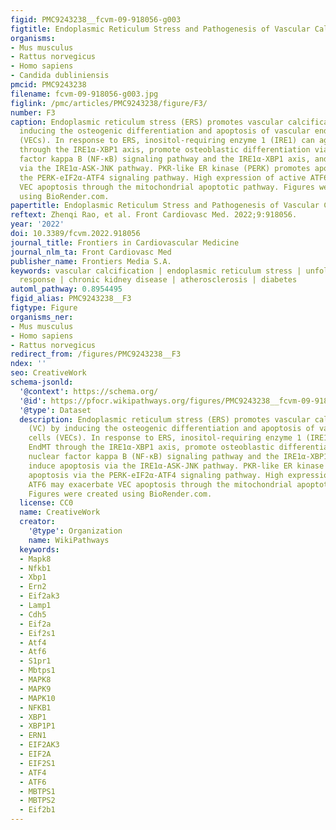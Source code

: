 ```yaml
---
figid: PMC9243238__fcvm-09-918056-g003
figtitle: Endoplasmic Reticulum Stress and Pathogenesis of Vascular Calcification
organisms:
- Mus musculus
- Rattus norvegicus
- Homo sapiens
- Candida dubliniensis
pmcid: PMC9243238
filename: fcvm-09-918056-g003.jpg
figlink: /pmc/articles/PMC9243238/figure/F3/
number: F3
caption: Endoplasmic reticulum stress (ERS) promotes vascular calcification (VC) by
  inducing the osteogenic differentiation and apoptosis of vascular endothelial cells
  (VECs). In response to ERS, inositol-requiring enzyme 1 (IRE1) can aggravate EndMT
  through the IRE1α-XBP1 axis, promote osteoblastic differentiation via the nuclear
  factor kappa B (NF-κB) signaling pathway and the IRE1α-XBP1 axis, and induce apoptosis
  via the IRE1α-ASK-JNK pathway. PKR-like ER kinase (PERK) promotes apoptosis via
  the PERK-eIF2α-ATF4 signaling pathway. High expression of active ATF6 may exacerbate
  VEC apoptosis through the mitochondrial apoptotic pathway. Figures were created
  using BioRender.com.
papertitle: Endoplasmic Reticulum Stress and Pathogenesis of Vascular Calcification.
reftext: Zhenqi Rao, et al. Front Cardiovasc Med. 2022;9:918056.
year: '2022'
doi: 10.3389/fcvm.2022.918056
journal_title: Frontiers in Cardiovascular Medicine
journal_nlm_ta: Front Cardiovasc Med
publisher_name: Frontiers Media S.A.
keywords: vascular calcification | endoplasmic reticulum stress | unfolded protein
  response | chronic kidney disease | atherosclerosis | diabetes
automl_pathway: 0.8954495
figid_alias: PMC9243238__F3
figtype: Figure
organisms_ner:
- Mus musculus
- Homo sapiens
- Rattus norvegicus
redirect_from: /figures/PMC9243238__F3
ndex: ''
seo: CreativeWork
schema-jsonld:
  '@context': https://schema.org/
  '@id': https://pfocr.wikipathways.org/figures/PMC9243238__fcvm-09-918056-g003.html
  '@type': Dataset
  description: Endoplasmic reticulum stress (ERS) promotes vascular calcification
    (VC) by inducing the osteogenic differentiation and apoptosis of vascular endothelial
    cells (VECs). In response to ERS, inositol-requiring enzyme 1 (IRE1) can aggravate
    EndMT through the IRE1α-XBP1 axis, promote osteoblastic differentiation via the
    nuclear factor kappa B (NF-κB) signaling pathway and the IRE1α-XBP1 axis, and
    induce apoptosis via the IRE1α-ASK-JNK pathway. PKR-like ER kinase (PERK) promotes
    apoptosis via the PERK-eIF2α-ATF4 signaling pathway. High expression of active
    ATF6 may exacerbate VEC apoptosis through the mitochondrial apoptotic pathway.
    Figures were created using BioRender.com.
  license: CC0
  name: CreativeWork
  creator:
    '@type': Organization
    name: WikiPathways
  keywords:
  - Mapk8
  - Nfkb1
  - Xbp1
  - Ern2
  - Eif2ak3
  - Lamp1
  - Cdh5
  - Eif2a
  - Eif2s1
  - Atf4
  - Atf6
  - S1pr1
  - Mbtps1
  - MAPK8
  - MAPK9
  - MAPK10
  - NFKB1
  - XBP1
  - XBP1P1
  - ERN1
  - EIF2AK3
  - EIF2A
  - EIF2S1
  - ATF4
  - ATF6
  - MBTPS1
  - MBTPS2
  - Eif2b1
---
```

